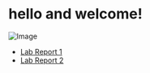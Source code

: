 # hello and welcome!

![Image](https://64.media.tumblr.com/7d5fa05b7787bcb5af28316bbe4f3253/790a75680fb7efb9-d0/s400x600/f9600b9238cb6b3973500fc22c6eaeb3576c69a6.jpg)

* [Lab Report 1](lab-report-1-week-2.html) <br />
* [Lab Report 2](lab-report-2-week-4.html) <br />